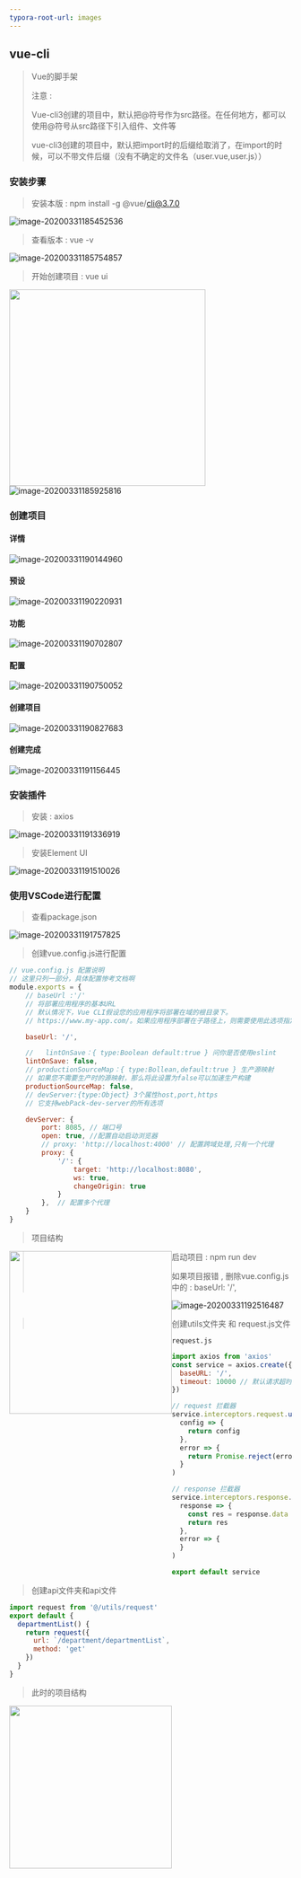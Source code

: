 ```yaml
---
typora-root-url: images
---
```


## vue-cli

> Vue的脚手架
>
> 注意 : 
>
> ​		Vue-cli3创建的项目中，默认把@符号作为src路径。在任何地方，都可以使用@符号从src路径下引入组件、文件等
>
> ​		vue-cli3创建的项目中，默认把import时的后缀给取消了，在import的时候，可以不带文件后缀（没有不确定的文件名（user.vue,user.js））

### 安装步骤

> 安装本版 : npm install -g @vue/cli@3.7.0

![image-20200331185452536](/image-20200331185452536.png)

> 查看版本 : vue -v

![image-20200331185754857](/image-20200331185754857.png)

> 开始创建项目 : vue ui

<img src="/image-20200331185843134.png" style="float:left;width:350px;"/>

![image-20200331185925816](/image-20200331185925816.png)



### 创建项目

#### 详情

![image-20200331190144960](/image-20200331190144960.png)



#### 预设

![image-20200331190220931](/image-20200331190220931.png)



#### 功能

![image-20200331190702807](/image-20200331190702807.png)

#### 配置

![image-20200331190750052](/image-20200331190750052.png)

#### 创建项目

![image-20200331190827683](/image-20200331190827683.png)

#### 创建完成

![image-20200331191156445](/image-20200331191156445.png)



### 安装插件

> 安装 : axios

![image-20200331191336919](/image-20200331191336919.png)

> 安装Element UI

![image-20200331191510026](/image-20200331191510026.png)



### 使用VSCode进行配置

> 查看package.json

![image-20200331191757825](/image-20200331191757825.png)

> 创建vue.config.js进行配置

```js
// vue.config.js 配置说明
// 这里只列一部分，具体配置惨考文档啊
module.exports = {
    // baseUrl :'/' 
    // 将部署应用程序的基本URL
    // 默认情况下，Vue CLI假设您的应用程序将部署在域的根目录下。
    // https://www.my-app.com/。如果应用程序部署在子路径上，则需要使用此选项指定子路径。例如，如果您的应用程序部署在https://www.foobar.com/my-app/，集baseUrl到'/my-app/'.

    baseUrl: '/',

    //   lintOnSave：{ type:Boolean default:true } 问你是否使用eslint
    lintOnSave: false,
    // productionSourceMap：{ type:Bollean,default:true } 生产源映射
    // 如果您不需要生产时的源映射，那么将此设置为false可以加速生产构建
    productionSourceMap: false,
    // devServer:{type:Object} 3个属性host,port,https
    // 它支持webPack-dev-server的所有选项

    devServer: {
        port: 8085, // 端口号
        open: true, //配置自动启动浏览器
        // proxy: 'http://localhost:4000' // 配置跨域处理,只有一个代理
        proxy: {
            '/': {
                target: 'http://localhost:8080',
                ws: true,
                changeOrigin: true
            }
        },  // 配置多个代理
    }
}
```

> 项目结构

<img src="/image-20200331192330209.png" style="float:left; width:290px"/>

> 启动项目 : npm run dev
>
> 如果项目报错 , 删除vue.config.js中的 :     baseUrl: '/',

![image-20200331192516487](/image-20200331192516487.png)

> 创建utils文件夹 和 request.js文件

`request.js`

```js
import axios from 'axios'
const service = axios.create({
  baseURL: '/',
  timeout: 10000 // 默认请求超时时间
})

// request 拦截器
service.interceptors.request.use(
  config => {
    return config
  },
  error => {
    return Promise.reject(error)
  }
)

// response 拦截器
service.interceptors.response.use(
  response => {
    const res = response.data
    return res
  },
  error => {
  }
)

export default service
```

> 创建api文件夹和api文件

```js
import request from '@/utils/request'
export default {
  departmentList() {
    return request({
      url: `/department/departmentList`,
      method: 'get'
    })
  }
}
```

> 此时的项目结构

<img src="/image-20200331193048489.png" style="float:left;width:290px"/>